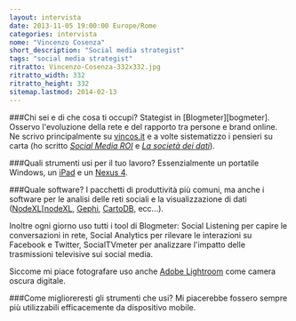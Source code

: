 ```yaml
---
layout: intervista
date: 2013-11-05 19:00:00 Europe/Rome
categories: intervista
nome: "Vincenzo Cosenza"
short_description: "Social media strategist"
tags: "social media strategist"
ritratto: Vincenzo-Cosenza-332x332.jpg
ritratto_width: 332
ritratto_height: 332
sitemap.lastmod: 2014-02-13
---
```



###Chi sei e di che cosa ti occupi?
Stategist in [Blogmeter][bogmeter]. Osservo l'evoluzione della rete e del rapporto tra persone e brand online. Ne scrivo principalmente su [vincos.it][blog] e a volte sistematizzo i pensieri su carta (ho scritto *[Social Media ROI][1]* e *[La società dei dati][2]*).

###Quali strumenti usi per il tuo lavoro?
Essenzialmente un portatile Windows, un [iPad][ipad] e un [Nexus 4][n4].

###Quale software?
I pacchetti di produttività più comuni, ma anche i software per le analisi delle reti sociali e la visualizzazione di dati ([NodeXL][[nodeXL], [Gephi][gephi], [CartoDB][cartodb], ecc...).

Inoltre ogni giorno uso tutti i tool di Blogmeter: Social Listening per capire le conversazioni in rete, Social Analytics per rilevare le interazioni su Facebook e Twitter, SocialTVmeter per analizzare l'impatto delle trasmissioni televisive sui social media.

Siccome mi piace fotografare uso anche [Adobe Lightroom][lr] come camera oscura digitale.

###Come miglioreresti gli strumenti che usi?
Mi piacerebbe fossero sempre più utilizzabili efficacemente da dispositivo mobile.


[1]: http://www.amazon.it/Social-Media-ROI-Cosenza-Vincenzo/dp/8850331126/ "Social Media ROI su Amazon.it"
[2]: http://www.amazon.it/societ%C3%A0-dei-dati-Bees-ebook/dp/B009D01070/ "La società dei dati su Amazon.it"
[blogmeter]: http://www.blogmeter.it "Blogmeter: the social media intelligence company"
[blog]: http://vincos.it "Vincos blog"
[ipad]: www.apple.com/it/ipad/‎ "Apple iPad"
[n4]: www.google.it/nexus/4/ "Google Nexus 4"
[nodeXL]: http://nodexl.codeplex.com/ "NodeXL: Network Overview, Discovery and Exploration for Excel"
[gephi]: https://gephi.org "Gephi is an interactive visualization and exploration platform for all kinds of networks and complex systems, dynamic and hierarchical graphs."
[cartodb]: http://cartodb.com/ "From polygons to points. From hundreds to millions. No limits with CartoDB."
[lr]: http://www.adobe.com/it/products/photoshop-lightroom.html "Adobe Photoshop Lightroom"
